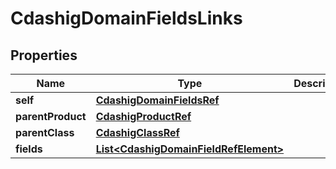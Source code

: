 

# CdashigDomainFieldsLinks

## Properties

Name | Type | Description | Notes
------------ | ------------- | ------------- | -------------
**self** | [**CdashigDomainFieldsRef**](CdashigDomainFieldsRef.md) |  |  [optional]
**parentProduct** | [**CdashigProductRef**](CdashigProductRef.md) |  |  [optional]
**parentClass** | [**CdashigClassRef**](CdashigClassRef.md) |  |  [optional]
**fields** | [**List&lt;CdashigDomainFieldRefElement&gt;**](CdashigDomainFieldRefElement.md) |  |  [optional]




